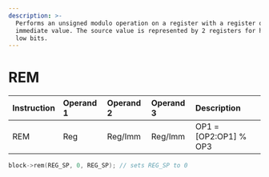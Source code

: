 ```yaml
---
description: >-
  Performs an unsigned modulo operation on a register with a register or
  immediate value. The source value is represented by 2 registers for high and
  low bits.
---
```


# REM

| Instruction | Operand 1 | Operand 2 | Operand 3 | Description |
| :--- | :--- | :--- | :--- | :--- |
| REM | Reg | Reg/Imm | Reg/Imm | OP1 = \[OP2:OP1\] % OP3 |

```cpp
block->rem(REG_SP, 0, REG_SP); // sets REG_SP to 0
```

